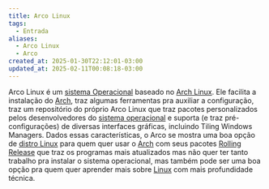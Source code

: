 ```yaml
---
title: Arco Linux
tags:
  - Entrada
aliases:
  - Arco Linux
  - Arco
created_at: 2025-01-30T22:12:01-03:00
updated_at: 2025-02-11T00:08:18-03:00
---
```


Arco Linux é um [sistema Operacional](../../../08/04/atomo/Sistema_Operacional.md) baseado no [Arch Linux](Arch_Linux.md). Ele facilita a instalação do [Arch](Arch_Linux.md), traz algumas ferramentas pra auxiliar a configuração, traz um repositório do próprio Arco Linux que traz pacotes personalizados pelos desenvolvedores do [sistema operacional](../../../08/04/atomo/Sistema_Operacional.md) e suporta (e traz pré-configurações) de diversas interfaces gráficas, incluindo Tiling Windows Managers. Dados essas características, o Arco se mostra uma boa opção de [distro Linux](../atomo/Distro_Linux.md) para quem quer usar o [Arch](Arch_Linux.md) com seus pacotes [Rolling Release](../../07/atomo/Rolling_Release.md) que traz os programas mais atualizados mas não quer ter tanto trabalho pra instalar o sistema operacional, mas também pode ser uma boa opção pra quem quer aprender mais sobre [Linux](Linux.md) com mais profundidade técnica.